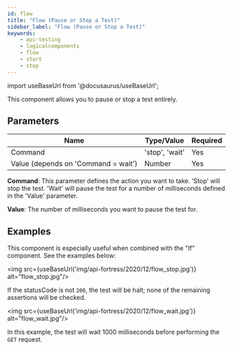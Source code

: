 ```yaml
---
id: flow
title: "Flow (Pause or Stop a Test)"
sidebar_label: "Flow (Pause or Stop a Test)"
keywords:
    - api-testing
    - logicalcomponents
    - flow
    - start
    - stop
---
```


import useBaseUrl from '@docusaurus/useBaseUrl';

This component allows you to pause or stop a test entirely.

## Parameters

| **Name** | **Type/Value** | **Required** |
| --- | --- | --- |
| Command | 'stop', 'wait' | Yes |
| Value (depends on 'Command = wait') | Number | Yes |

__Command__: This parameter defines the action you want to take. 'Stop' will stop the test. 'Wait' will pause the test for a number of milliseconds defined in the 'Value' parameter.

__Value__: The number of milliseconds you want to pause the test for.

## Examples

This component is especially useful when combined with the "If" component. See the examples below:

<img src={useBaseUrl('img/api-fortress/2020/12/flow_stop.jpg')} alt="flow_stop.jpg"/>

If the statusCode is not `200`, the test will be halt; none of the remaining assertions will be checked.

<img src={useBaseUrl('img/api-fortress/2020/12/flow_wait.jpg')} alt="flow_wait.jpg"/>

In this example, the test will wait 1000 milliseconds before performing the `GET` request.
